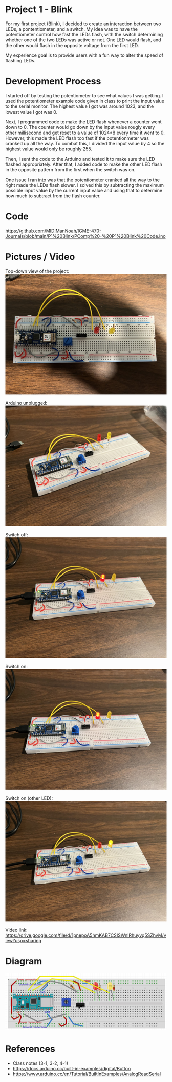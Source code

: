 # Project 1 - Blink

For my first project (Blink), I decided to create an interaction between two LEDs, a pontentiometer, and a switch. My idea was to have the potentiometer control how fast the LEDs flash, with the switch determining whether one of the two LEDs was active or not. One LED would flash, and the other would flash in the opposite voltage from the first LED.

My experience goal is to provide users with a fun way to alter the speed of flashing LEDs.

# Development Process

I started off by testing the potentiometer to see what values I was getting. I used the potentiometer example code given in class to print the input value to the serial monitor. The highest value I got was around 1023, and the lowest value I got was 0.

Next, I programmed code to make the LED flash whenever a counter went down to 0. The counter would go down by the input value rougly every other millisecond and get reset to a value of 1024\*8 every time it went to 0. However, this made the LED flash too fast if the potentionmeter was cranked up all the way. To combat this, I divided the input value by 4 so the highest value would only be roughly 255.

Then, I sent the code to the Arduino and tested it to make sure the LED flashed appropriately. After that, I added code to make the other LED flash in the opposite pattern from the first when the switch was on.

One issue I ran into was that the potentiometer cranked all the way to the right made the LEDs flash slower. I solved this by subtracting the maximum possible input value by the current input value and using that to determine how much to subtract from the flash counter.

# Code

https://github.com/MIDIManNoah/IGME-470-Journals/blob/main/P1%20Blink/PComp%20-%20P1%20Blink%20Code.ino

# Pictures / Video

Top-down view of the project:
![Breadboard with an Arduino, two LEDs, one potentionmeter, and one switch](https://github.com/MIDIManNoah/IGME-470-Journals/blob/main/P1%20Blink/PComp%20-%20P1%20Blink%20Topdown.jpg?raw=true)

Arduino unplugged:
![Same, but at different angle](https://github.com/MIDIManNoah/IGME-470-Journals/blob/main/P1%20Blink/PComp%20-%20P1%20Blink%20Angled.jpg?raw=true)

Switch off:
![Same, but with one LED on](https://github.com/MIDIManNoah/IGME-470-Journals/blob/main/P1%20Blink/PComp%20-%20P1%20Blink%20Red%20LED.jpg?raw=true)

Switch on:
![Same, but with the switch on](https://github.com/MIDIManNoah/IGME-470-Journals/blob/main/P1%20Blink/PComp%20-%20P1%20Blink%20Red%20LED%202.jpg?raw=true)

Switch on (other LED):
![Same, but with the other LED on](https://github.com/MIDIManNoah/IGME-470-Journals/blob/main/P1%20Blink/PComp%20-%20P1%20Blink%20Yellow%20LED.jpg?raw=true)

Video link: https://drive.google.com/file/d/1pnepoA5hmKAB7CSISWnlRhuyvq5SZhvM/view?usp=sharing

# Diagram

![Diagram version of the top-down view](https://github.com/MIDIManNoah/IGME-470-Journals/blob/main/P1%20Blink/PComp%20-%20P1%20Blink%20Diagram.png?raw=true)

# References

- Class notes (3-1, 3-2, 4-1)
- https://docs.arduino.cc/built-in-examples/digital/Button
- https://www.arduino.cc/en/Tutorial/BuiltInExamples/AnalogReadSerial
